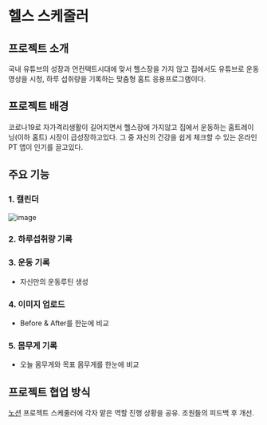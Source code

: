 # 헬스 스케줄러
## 프로젝트 소개
국내 유튜브의 성장과 언컨택트시대에 맞서 헬스장을 가지 않고 집에서도 유튜브로 운동 영상을 시청,
하루 섭취량을 기록하는 맞춤형 홈트 응용프로그램이다.

## 프로젝트 배경
코로나19로 자가격리생활이 길어지면서 헬스장에 가지않고 집에서 운동하는 홈트레이닝(이하 홈트) 시장이 급성장하고있다.
그 중 자신의 건강을 쉽게 체크할 수 있는 온라인 PT 앱이 인기를 끌고있다. 

## 주요 기능
### 1. 캘린더
![image](https://user-images.githubusercontent.com/70359952/103137177-0390d300-470a-11eb-88bb-e66759a9ec06.png)
### 2. 하루섭취량 기록
### 3. 운동 기록
* 자신만의 운동루틴 생성

### 4. 이미지 업로드
* Before & After를 한눈에 비교

### 5. 몸무게 기록
* 오늘 몸무게와 목표 몸무게를 한눈에 비교

## 프로젝트 협업 방식
[노션](www.notion.so)
프로젝트 스케줄러에 각자 맡은 역할 진행 상황을 공유.
조원들의 피드백 후 개선.
